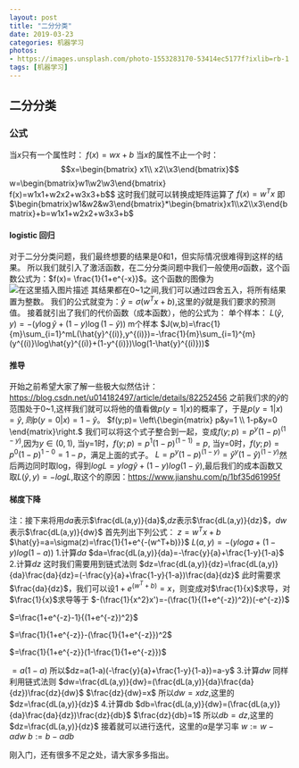 ```yaml
---
layout: post
title: "二分分类"
date: 2019-03-23
categories: 机器学习
photos:
- https://images.unsplash.com/photo-1553283170-53414ec5177f?ixlib=rb-1.2.1&ixid=eyJhcHBfaWQiOjEyMDd9&auto=format&fit=crop&w=500&q=60
tags: [机器学习]
---
```

## 二分分类
### 公式
当$x$只有一个属性时：
$f(x)=wx+b$
当$x$的属性不止一个时：
$$x=\begin{bmatrix} x1\\ x2\\x3\end{bmatrix}$$w=\begin{bmatrix}w1\\w2\\w3\end{bmatrix}  
f(x)=w1x1+w2x2+w3x3+b$$
这时我们就可以转换成矩阵运算了
$f(x)=w^Tx$
即$\begin{bmatrix}w1&w2&w3\end{bmatrix}*\begin{bmatrix}x1\\x2\\x3\end{bmatrix}+b=w1x1+w2x2+w3x3+b$


#### logistic 回归
对于二分分类问题，我们最终想要的结果是0和1，但实际情况很难得到这样的结果。
所以我们就引入了激活函数，在二分分类问题中我们一般使用$\sigma$函数，这个函数公式为：$f(x)= \frac{1}{1+e^{-x}}$。这个函数的图像为
![在这里插入图片描述](https://imgconvert.csdnimg.cn/aHR0cHM6Ly90aW1nc2EuYmFpZHUuY29tL3RpbWc?x-oss-process=image/format,png)
其结果都在0~1之间,我们可以通过四舍五入，将所有结果置为整数。
我们的公式就变为：$\hat{y}=\sigma(w^Tx+b)$,这里的$\hat{y}$就是我们要求的预测值。
接着就引出了我们的代价函数（成本函数），他的公式为：
单个样本：
$L(\hat{y},y)=-(y\log{\hat{y}}+(1-y)\log({1-\hat{y})})$
m个样本
$J(w,b)=\frac{1}{m}\sum_{i=1}^mL(\hat{y}^{(i)},y^{(i)})=-\frac{1}{m}\sum_{i=1}^{m}(y^{(i)}\log\hat{y}^{(i)}+(1-y^{(i)})\log(1-\hat{y}^{(i)}))$
#### 推导
开始之前希望大家了解一些极大似然估计：https://blog.csdn.net/u014182497/article/details/82252456
之前我们求的$\hat{y}$的范围处于0~1,这样我们就可以将他的值看做$p(y=1|x)$的概率了，于是$p(y=1|x)=\hat{y},则p(y=0|x)=1-\hat{y}$。
$f(y;p)= \left\{\begin{matrix}
 p&y=1 \\ 
 1-p&y=0 
\end{matrix}\right.$
我们可以将这个式子整合到一起，变成$f(y;p)=p^y(1-p)^{(1-y)}$,因为$y\in(0,1)$,
当y=1时，$f(y;p)=p^1(1-p)^{(1-1)}=p$,
当y=0时，$f(y;p)=p^0(1-p)^{1-0}=1-p$，满足上面的式子。
$L=p^y(1-p)^{(1-y)}=\hat{y}^y(1-\hat{y})^{(1-y)}$然后两边同时取log，得到$logL=ylog\hat{y}+(1-y)log(1-\hat{y})$,最后我们的成本函数又取$L(\hat{y},y)=-logL$,取这个的原因：https://www.jianshu.com/p/1bf35d61995f
#### 梯度下降
注：接下来将用$da$表示$\frac{dL(a,y)}{da}$,$dz$表示$\frac{dL(a,y)}{dz}$，$dw$表示$\frac{dL(a,y)}{dw}$
首先列出下列公式：
$z=w^Tx+b$
$\hat{y}=a=\sigma(z)=\frac{1}{1+e^{-(w^T+b)}}$
$L(a,y)=-(yloga+(1-y)log(1-a))$
1.计算$da$
$da=\frac{dL(a,y)}{da}=-\frac{y}{a}+\frac{1-y}{1-a}$
2.计算$dz$
这时我们需要用到链式法则
$dz=\frac{dL(a,y)}{dz}=\frac{dL(a,y)}{da}\frac{da}{dz}=(-\frac{y}{a}+\frac{1-y}{1-a})\frac{da}{dz}$
此时需要求$\frac{da}{dz}$，我们可以设$1+e^{(w^T+b)}=x$，则变成对$\frac{1}{x}$求导，对$\frac{1}{x}$求导等于
$-(\frac{1}{x^2}x')=-(\frac{1}{(1+e^{-z})^2})(-e^{-z})$

$=\frac{1+e^{-z}-1}{(1+e^{-z})^2}$

$=\frac{1}{1+e^{-z}}-(\frac{1}{1+e^{-z}})^2$

$=\frac{1}{1+e^{-z}}(1-\frac{1}{1+e^{-z}})$

$=a(1-a)$
所以$dz=a(1-a)(-\frac{y}{a}+\frac{1-y}{1-a})=a-y$
3.计算$dw$
同样利用链式法则
$dw=\frac{dL(a,y)}{dw}=(\frac{dL(a,y)}{da}\frac{da}{dz})\frac{dz}{dw}$
$\frac{dz}{dw}=x$
所以$dw=xdz$,这里的$dz=\frac{dL(a,y)}{dz}$
4.计算db
$db=\frac{dL(a,y)}{dw}=(\frac{dL(a,y)}{da}\frac{da}{dz})\frac{dz}{db}$
$\frac{dz}{db}=1$
所以$db=dz$,这里的$dz=\frac{dL(a,y)}{dz}$
接着就可以进行迭代，这里的$\alpha$是学习率
$w:=w-\alpha dw$
$b:=b-\alpha db$

刚入门，还有很多不足之处，请大家多多指出。
